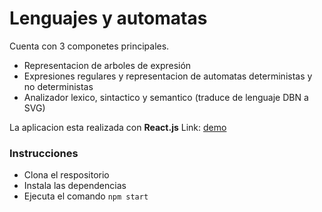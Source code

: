 # Lenguajes y automatas

Cuenta con 3 componetes principales.

- Representacion de arboles de expresión
- Expresiones regulares y representacion de automatas deterministas y no deterministas
- Analizador lexico, sintactico y semantico (traduce de lenguaje DBN a SVG)

La aplicacion esta realizada con **React.js** Link: [demo](https://youthful-snyder-acb514.netlify.com/)

### Instrucciones
- Clona el respositorio
- Instala las dependencias
- Ejecuta el comando ```npm start```
